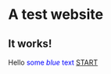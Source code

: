# A test website

## It works!
Hello <span style="color:blue">some *blue* text</span>
[START](lolr4v82.github.com/web/start.html)
